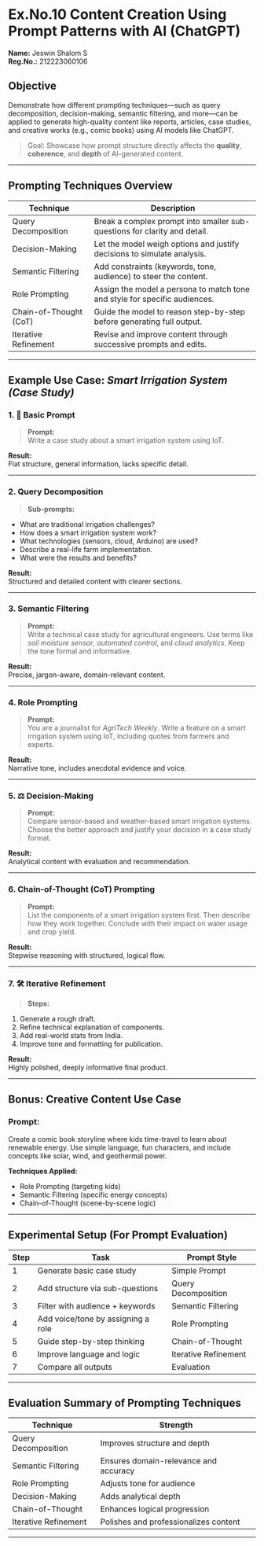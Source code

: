 # Ex.No.10 Content Creation Using Prompt Patterns with AI (ChatGPT)
**Name:** Jeswin Shalom S  
**Reg.No.:** 212223060106  
## Objective
Demonstrate how different prompting techniques—such as query decomposition, decision-making, semantic filtering, and more—can be applied to generate high-quality content like reports, articles, case studies, and creative works (e.g., comic books) using AI models like ChatGPT.

>  Goal: Showcase how prompt structure directly affects the **quality**, **coherence**, and **depth** of AI-generated content.

---

##  Prompting Techniques Overview

| Technique             | Description                                                                 |
|-----------------------|-----------------------------------------------------------------------------|
| Query Decomposition   | Break a complex prompt into smaller sub-questions for clarity and detail.   |
| Decision-Making       | Let the model weigh options and justify decisions to simulate analysis.     |
| Semantic Filtering    | Add constraints (keywords, tone, audience) to steer the content.            |
| Role Prompting        | Assign the model a persona to match tone and style for specific audiences.  |
| Chain-of-Thought (CoT)| Guide the model to reason step-by-step before generating full output.       |
| Iterative Refinement  | Revise and improve content through successive prompts and edits.            |

---

## Example Use Case: *Smart Irrigation System (Case Study)*

### 1. 🔹 Basic Prompt
> **Prompt:**  
Write a case study about a smart irrigation system using IoT.

**Result:**  
Flat structure, general information, lacks specific detail.

---

### 2.  Query Decomposition
> **Sub-prompts:**
- What are traditional irrigation challenges?
- How does a smart irrigation system work?
- What technologies (sensors, cloud, Arduino) are used?
- Describe a real-life farm implementation.
- What were the results and benefits?

**Result:**  
Structured and detailed content with clearer sections.

---

### 3.  Semantic Filtering
> **Prompt:**  
Write a technical case study for agricultural engineers. Use terms like *soil moisture sensor*, *automated control*, and *cloud analytics*. Keep the tone formal and informative.

**Result:**  
Precise, jargon-aware, domain-relevant content.

---

### 4.  Role Prompting
> **Prompt:**  
You are a journalist for *AgriTech Weekly*. Write a feature on a smart irrigation system using IoT, including quotes from farmers and experts.

**Result:**  
Narrative tone, includes anecdotal evidence and voice.

---

### 5. ⚖️ Decision-Making
> **Prompt:**  
Compare sensor-based and weather-based smart irrigation systems. Choose the better approach and justify your decision in a case study format.

**Result:**  
Analytical content with evaluation and recommendation.

---

### 6.  Chain-of-Thought (CoT) Prompting
> **Prompt:**  
List the components of a smart irrigation system first. Then describe how they work together. Conclude with their impact on water usage and crop yield.

**Result:**  
Stepwise reasoning with structured, logical flow.

---

### 7. 🛠 Iterative Refinement
> **Steps:**
1. Generate a rough draft.  
2. Refine technical explanation of components.  
3. Add real-world stats from India.  
4. Improve tone and formatting for publication.

**Result:**  
Highly polished, deeply informative final product.

---

##  Bonus: Creative Content Use Case

### Prompt:
Create a comic book storyline where kids time-travel to learn about renewable energy. Use simple language, fun characters, and include concepts like solar, wind, and geothermal power.

**Techniques Applied:**
-  Role Prompting (targeting kids)
-  Semantic Filtering (specific energy concepts)
-  Chain-of-Thought (scene-by-scene logic)

---

##  Experimental Setup (For Prompt Evaluation)

| Step | Task                                | Prompt Style          |
|------|-------------------------------------|------------------------|
| 1    | Generate basic case study           | Simple Prompt          |
| 2    | Add structure via sub-questions     | Query Decomposition    |
| 3    | Filter with audience + keywords     | Semantic Filtering     |
| 4    | Add voice/tone by assigning a role  | Role Prompting         |
| 5    | Guide step-by-step thinking         | Chain-of-Thought       |
| 6    | Improve language and logic          | Iterative Refinement   |
| 7    | Compare all outputs                 | Evaluation             |

---

##  Evaluation Summary of Prompting Techniques

| Technique            | Strength                                         |
|----------------------|--------------------------------------------------|
| Query Decomposition  | Improves structure and depth                     |
| Semantic Filtering   | Ensures domain-relevance and accuracy            |
| Role Prompting       | Adjusts tone for audience                        |
| Decision-Making      | Adds analytical depth                            |
| Chain-of-Thought     | Enhances logical progression                     |
| Iterative Refinement | Polishes and professionalizes content            |

---
